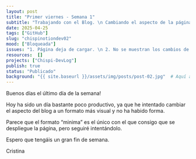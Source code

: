 ```yaml
---
layout: post
title: "Primer viernes - Semana 1"
subtitle: "Trabajando con el Blog. \n Cambiando el aspecto de la página"
date: 2025-04-25
tags: ["GitHub"]
slug: "chispinotiondev02"
mood: ["Bloqueada"]
issues: "1. Página deja de cargar. \n 2. No se muestran los cambios de la apariencia"
resources:  []
projects: ["Chispi-DevLog"]
publish: true
status: "Publicado"
background: "{{ site.baseurl }}/assets/img/posts/post-02.jpg"  # Aquí agregamos el campo de fondo
---
```


Buenos días el último día de la semana!

Hoy ha sido un día bastante poco productivo, ya que he intentado cambiar el aspecto del blog a un formato más visual y no ha habido forma.

Parece que el formato “minima” es el único con el que consigo que se despliegue la página, pero seguiré intentándolo.

Espero que tengáis un gran fin de semana.

Cristina
